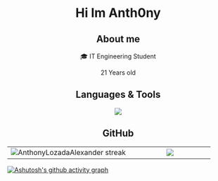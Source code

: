 <h1 align="center">Hi Im Anth0ny </h1> 

<!--Intro start-->

<!------------------------------------------------------------------------------------------------------------------------------------->
<h2 align="center">About me </h2> 
<p align="center">
🎓 IT Engineering Student
<p align="center">
  21 Years old
  </p>
<!--Intro end-->
</p>
<h2 align="center">Languages & Tools </h2>
<!--tech stack icons-->
<p align="center">
  <a href="https://skillicons.dev">
    <img src="https://skillicons.dev/icons?i=cs,cpp,java,py,kotlin,dotnet,github,vscode,idea,visualstudio&perline=12" />
  </a>
</p>
<!------------------------------------------------------------------------------------------------------------------------------------->
<h2 align = "center">GitHub </h2>
<!--- stats & Trophy (start) -->
<p align="center">
  <table align="center">
  <tr border="none">
  <td width="60%" align="center">
    <img title="🔥 Get streak stats for your profile at git.io/streak-stats" alt="AnthonyLozadaAlexander streak" src="https://github-readme-streak-stats.herokuapp.com/?user=AnthonyLozadaAlexander&theme=dark&hide_border=false" /> 
  </td>

  <td width="40%" align="center">
    <img align="center" src="https://github-readme-stats.anuraghazra1.vercel.app/api/top-langs/?username=AnthonyLozadaAlexander&theme=dark&hide_border=false&no-bg=true&no-frame=true&langs_count=10"/>
  </td>
  </tr>
  </table>
</p>        

[![Ashutosh's github activity graph](https://github-readme-activity-graph.vercel.app/graph?username=AnthonyLozadaAlexander&bg_color=0d1117&color=ffffff&line=ffff00&point=f9fafa&area=true&hide_border=true)](https://github.com/ashutosh00710/github-readme-activity-graph)
<!--- stats (end) -->

